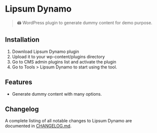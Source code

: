 # Lipsum Dynamo

> 🖨 WordPress plugin to generate dummy content for demo purpose.

## Installation

1. Download Lipsum Dynamo plugin
2. Upload it to your wp-content/plugins directory
3. Go to CMS admin plugins list and activate the plugin
4. Go to Tools > Lipsum Dynamo to start using the tool.

## Features

* Generate dummy content with many options.

## Changelog

A complete listing of all notable changes to Lipsum Dynamo are documented
in [CHANGELOG.md](https://github.com/daomapsieucap/lipsum-dynamo/blob/master/CHANGELOG.md).